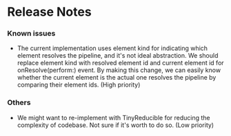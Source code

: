 # Release Notes

### Known issues
- The current implementation uses element kind for indicating which element resolves the pipeline, and it's not ideal abstraction. We should replace element kind with resolved element id and current element id for onResolve(perform:) event. By making this change, we can easily know whether the current element is the actual one resolves the pipeline by comparing their element ids. (High priority)

### Others
- We might want to re-implement with TinyReducible for reducing the complexity of codebase. Not sure if it's worth to do so. (Low priority)
